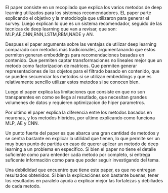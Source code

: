 El paper consiste en un recopilado que explica los varios metodos de deep learning utilizados para los sistemas recomendadores. EL paper parte explicando el objetivo y la metodología que utilizaron para generar el survey. Luego explican lo que es un sistema recomendador, seguido de las tecnicas de deep learning que van a revisar, que son: MLP,AE,CNN,RNN,LSTM,RBM,NADE y AN.

Despues el paper argumenta sobre las ventajas de utilizar deep learning comparado con metodos más tradicionales, argumentanando que estos permiten generan embeddings para recomendaciones basadas en contenido. Que permiten captar transformaciones no lineales mejor que un metodo como factorizacion de matrices. Que permiten generar representaciones de los objetos para el filtrado basado en contenido, que se pueden secuenciar los metodos si se utilizan embeddings y que es relativamente sencillo utilizar estos metodos si se conocen bien.

Luego el paper explica las limitaciones que consiste en que no son transparentes en como se llega al resutlado, que necesitan grandes volumenes de datos y requieren optimizacion de hiper parametros.

Por ultimo el paper explica la diferencia entre los metodos basados en neuronas, y los metodos hibridos, por ultimo explicando como funciona MLP, AE y CNN.

Un punto fuerte del paper es que abarca una gran cantidad de metodos y se centra bastante en explicar la utilidad que tienen, lo que permite ser un muy buen punto de partida en caso de querer aplicar un metodo de deep learning a un problema en especifico. Si bien el paper no tiene el detalle suficiente como para entender cada metodo por completo, si entrega suficente información como para que poder seguir investigando del tema.

Una debildidad que encuentro que tiene este paper, es que no entregan resultados obtenidos. Si bien la explicaciónes son bastante buenas, tener los resultados en paralelo ayuda a explicar mejor las fortalezas y debiliades de cada metodo.
